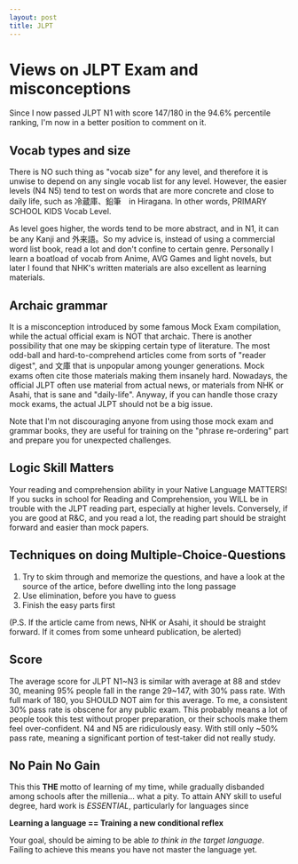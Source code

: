 ```yaml
---
layout: post
title: JLPT
---
```

# Views on JLPT Exam and misconceptions

Since I now passed JLPT N1 with score 147/180 in the 94.6% percentile ranking, I'm now in a better position to comment on it.

## Vocab types and size
There is NO such thing as "vocab size" for any level, and therefore it is unwise to depend on any single vocab list for any level. However, 
the easier levels (N4 N5) tend to test on words that are more concrete and close to daily life, such as 冷蔵庫、鉛筆　in Hiragana. In other words,
PRIMARY SCHOOL KIDS Vocab Level.

As level goes higher, the words tend to be more abstract, and in N1, it can be any Kanji and 外来語。So my advice is, instead of using a 
commercial word list book, read a lot and don't confine to certain genre. Personally I learn a boatload of vocab from Anime, AVG Games 
and light novels, but later I found that NHK's written materials are also excellent as learning materials.

## Archaic grammar
It is a misconception introduced by some famous Mock Exam compilation, while the actual official exam is NOT that archaic. There is another
 possibility that one may be skipping certain type of literature. The most odd-ball and hard-to-comprehend articles come from sorts of "reader digest",
 and 文庫 that is unpopular among younger generations. Mock exams often cite those materials making them insanely hard. Nowadays, the official JLPT
  often use material from actual news, or materials from NHK or Asahi, that is sane and "daily-life". Anyway, if you can handle those crazy
   mock exams, the actual JLPT should not be a big issue.
   
   
   Note that I'm not discouraging anyone from using those mock exam and grammar books, they are useful for training on the "phrase re-ordering"
    part and prepare you for unexpected challenges.
 
## Logic Skill Matters
 Your reading and comprehension ability in your Native Language MATTERS! If you sucks in school for Reading and Comprehension, you WILL be in trouble
  with the JLPT reading part, especially at higher levels. Conversely, if you are good at R&C, and you read a lot, the reading part should be
   straight forward and easier than mock papers.
   
## Techniques on doing Multiple-Choice-Questions
 1. Try to skim through and memorize the questions, and have a look at the source of the artice, before dwelling into the long passage
 2. Use elimination, before you have to guess
 3. Finish the easy parts first
 
 (P.S. If the article came from news, NHK or Asahi, it should be straight forward. If it comes from some unheard publication, be alerted)
 
## Score
 The average score for JLPT N1\~N3 is similar with average at 88 and stdev 30, meaning 95% people fall in the range 29\~147, with 30% pass rate.
 With full mark of 180, you SHOULD NOT aim for this average. To me, a consistent 30% pass rate is obscene for any public exam. This probably
  means a lot of people took this test without proper preparation, or their schools make them feel over-confident. N4 and N5 are ridiculously easy.
  With still only ~50% pass rate, meaning a significant portion of test-taker did not really study.
  
## No Pain No Gain
This this __THE__ motto of learning of my time, while gradually disbanded among schools after the millenia... what a pity.
To attain ANY skill to useful degree, hard work is _ESSENTIAL_, particularly for languages since


__Learning a language == Training a new conditional reflex__


Your goal, should be aiming to be able _to think in the target language_. Failing to achieve this means you have not master the language yet.
